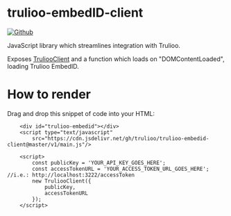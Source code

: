 # trulioo-embedID-client

[![Github](https://github.com/trulioo/trulioo-embedid-client/workflows/Build/badge.svg)](https://github.com/trulioo/trulioo-embedid-client/workflows/Build/badge.svg)

JavaScript library which streamlines integration with Trulioo.

Exposes [TruliooClient](https://github.com/Trulioo/trulioo-embedid-client/blob/master/src/TruliooClient.js) and a function which loads on "DOMContentLoaded", loading Trulioo EmbedID.

# How to render

Drag and drop this snippet of code into your HTML:

```
    <div id="trulioo-embedid"></div>
    <script type="text/javascript"
        src="https://cdn.jsdelivr.net/gh/trulioo/trulioo-embedid-client@master/v1/main.js"/>
    
    <script>
        const publicKey = 'YOUR_API_KEY_GOES_HERE';
        const accessTokenURL = 'YOUR_ACCESS_TOKEN_URL_GOES_HERE'; //i.e.: http://localhost:3222/accessToken
        new TruliooClient({
            publicKey,
            accessTokenURL
        });
    </script>
```